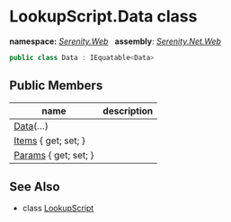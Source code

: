 # LookupScript.Data class
**namespace:** *[Serenity.Web](../README.md#serenity.web-namespace)*   **assembly**: *[Serenity.Net.Web](../README.md)*

```csharp
public class Data : IEquatable<Data>
```

## Public Members

| name | description |
| --- | --- |
| [Data](LookupScript.Data/Data.md)(…) |  |
| [Items](LookupScript.Data/Items.md) { get; set; } |  |
| [Params](LookupScript.Data/Params.md) { get; set; } |  |

## See Also

* class [LookupScript](LookupScript.md)